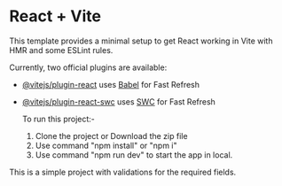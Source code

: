 # React + Vite

This template provides a minimal setup to get React working in Vite with HMR and some ESLint rules.

Currently, two official plugins are available:

- [@vitejs/plugin-react](https://github.com/vitejs/vite-plugin-react/blob/main/packages/plugin-react/README.md) uses [Babel](https://babeljs.io/) for Fast Refresh
- [@vitejs/plugin-react-swc](https://github.com/vitejs/vite-plugin-react-swc) uses [SWC](https://swc.rs/) for Fast Refresh

  To run this project:-
  1) Clone the project or Download the zip file
  2) Use command "npm install" or "npm i"
  3) Use command "npm run dev" to start the app in local.

This is a simple project with validations for the required fields.
